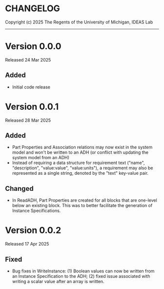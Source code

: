 # CHANGELOG

Copyright (c) 2025 The Regents of the University of Michigan, IDEAS Lab

***************

# Version 0.0.0

Released 24 Mar 2025

## Added

- Initial code release

# Version 0.0.1

Released 28 Mar 2025

## Added

- Part Properties and Association relations may now exist in the system model and won't be written to an ADH (or conflict with updating the system model from an ADH)
- Instead of requiring a data structure for requirement text ("name", "description", "value:value", "value:units"), a requirement may also be represented as a single string, denoted by the "text" key-value pair.

## Changed

- In ReadADH, Part Properties are created for all blocks that are one-level below an existing block. This was to better facilitate the generation of Instance Specifications.

# Version 0.0.2

Released 17 Apr 2025

## Fixed

- Bug fixes in WriteInstance: (1) Boolean values can now be written from an Instance Specification to the ADH; (2) fixed issue associated with writing a scalar value after an array is written.
